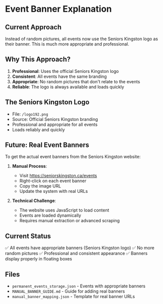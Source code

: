 # Event Banner Explanation

## Current Approach
Instead of random pictures, all events now use the Seniors Kingston logo as their banner. This is much more appropriate and professional.

## Why This Approach?
1. **Professional**: Uses the official Seniors Kingston logo
2. **Consistent**: All events have the same branding
3. **Appropriate**: No random pictures that don't relate to the events
4. **Reliable**: The logo is always available and loads quickly

## The Seniors Kingston Logo
- File: `/logo192.png`
- Source: Official Seniors Kingston branding
- Professional and appropriate for all events
- Loads reliably and quickly

## Future: Real Event Banners
To get the actual event banners from the Seniors Kingston website:

1. **Manual Process**: 
   - Visit https://seniorskingston.ca/events
   - Right-click on each event banner
   - Copy the image URL
   - Update the system with real URLs

2. **Technical Challenge**: 
   - The website uses JavaScript to load content
   - Events are loaded dynamically
   - Requires manual extraction or advanced scraping

## Current Status
✅ All events have appropriate banners (Seniors Kingston logo)
✅ No more random pictures
✅ Professional and consistent appearance
✅ Banners display properly in floating boxes

## Files
- `permanent_events_storage.json` - Events with appropriate banners
- `MANUAL_BANNER_GUIDE.md` - Guide for adding real banners
- `manual_banner_mapping.json` - Template for real banner URLs
